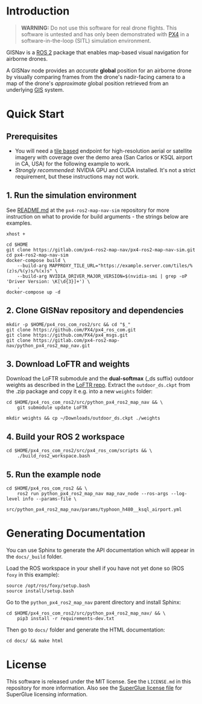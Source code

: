 # Introduction
> **WARNING:** Do not use this software for real drone flights. This software is untested and has only been demonstrated
> with [PX4](https://px4.io/) in a software-in-the-loop (SITL) simulation environment.

GISNav is a [ROS 2](https://docs.ros.org/) package that enables map-based visual navigation for airborne drones.

A GISNav node provides an *accurate* **global** position for an airborne drone by visually comparing frames from the 
drone's nadir-facing camera to a map of the drone's *approximate* global position retrieved from an underlying 
[GIS](https://en.wikipedia.org/wiki/Geographic_information_system) system.

# Quick Start
## Prerequisites
* You will need a [tile based](https://wiki.openstreetmap.org/wiki/Slippy_map_tilenames) endpoint for high-resolution aerial or 
satellite imagery with coverage over the demo area (San Carlos or KSQL airport in CA, USA) for the following example 
to work.
* *Strongly recommended*: NVIDIA GPU and CUDA installed. It's not a strict requirement, but these instructions may not 
work.

## 1. Run the simulation environment
See [README.md](https://gitlab.com/px4-ros2-map-nav/px4-ros2-map-nav-sim.git) at the `px4-ros2-map-nav-sim` repository
for more instruction on what to provide for build arguments - the strings below are examples.
```
xhost +

cd $HOME
git clone https://gitlab.com/px4-ros2-map-nav/px4-ros2-map-nav-sim.git
cd px4-ros2-map-nav-sim
docker-compose build \
    --build-arg MAPPROXY_TILE_URL="https://example.server.com/tiles/%(z)s/%(y)s/%(x)s" \
    --build-arg NVIDIA_DRIVER_MAJOR_VERSION=$(nvidia-smi | grep -oP 'Driver Version: \K[\d{3}]+') \
    .
docker-compose up -d
```
## 2. Clone GISNav repository and dependencies
```
mkdir -p $HOME/px4_ros_com_ros2/src && cd "$_"
git clone https://github.com/PX4/px4_ros_com.git
git clone https://github.com/PX4/px4_msgs.git
git clone https://gitlab.com/px4-ros2-map-nav/python_px4_ros2_map_nav.git
```

## 3. Download LoFTR and weights
Download the LoFTR submodule and the **dual-softmax** (_ds suffix) outdoor weights as described in the 
[LoFTR repo](https://github.com/zju3dv/LoFTR). Extract the ``outdoor_ds.ckpt`` from the .zip package and copy it e.g. into a new 
``weights`` folder:
```
cd $HOME/px4_ros_com_ros2/src/python_px4_ros2_map_nav && \
    git submodule update LoFTR
    
mkdir weights && cp ~/Downloads/outdoor_ds.ckpt ./weights
```

## 4. Build your ROS 2 workspace
```
cd $HOME/px4_ros_com_ros2/src/px4_ros_com/scripts && \
    ./build_ros2_workspace.bash
```

## 5. Run the example node
```
cd $HOME/px4_ros_com_ros2 && \
    ros2 run python_px4_ros2_map_nav map_nav_node --ros-args --log-level info --params-file \
        src/python_px4_ros2_map_nav/params/typhoon_h480__ksql_airport.yml
```

# Generating Documentation
You can use Sphinx to generate the API documentation which will appear in the `docs/_build` folder.

Load the ROS workspace in your shell if you have not yet done so (ROS `foxy` in this example):
```
source /opt/ros/foxy/setup.bash
source install/setup.bash
```

Go to the `python_px4_ros2_map_nav` parent directory and install Sphinx:
```
cd $HOME/px4_ros_com_ros2/src/python_px4_ros2_map_nav/ && \
    pip3 install -r requirements-dev.txt
```

Then go to `docs/` folder and generate the HTML documentation:
```
cd docs/ && make html
```

# License
This software is released under the MIT license. See the `LICENSE.md` in this repository for more information. Also see
the [SuperGlue license file](https://github.com/magicleap/SuperGluePretrainedNetwork/blob/master/LICENSE) for SuperGlue
licensing information.